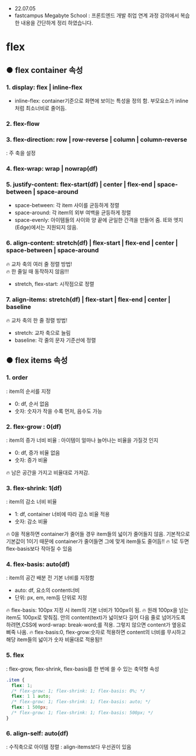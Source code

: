 - 22.07.05
- fastcampus Megabyte School : 프론트엔드 개발 취업 연계 과정 강의에서 복습한 내용을 간단하게 정리 하였습니다.

# flex

## ● flex container 속성

### 1. display: flex | inline-flex

- inline-flex: container기준으로 화면에 보이는 특성을 정의 함. 부모요소가 inline처럼 최소너비로 줄어듬.

### 2. flex-flow

### 3. flex-direction: row | row-reverse | column | column-reverse

: 주 축을 설정

### 4. flex-wrap: wrap | nowrap(df)

### 5. justify-content: flex-start(df) | center | flex-end | space-between | space-around

- space-between: 각 item 사이를 균등하게 정렬
- space-around: 각 item의 외부 여백을 균등하게 정렬
- space-evenly: 아이템들의 사이와 양 끝에 균일한 간격을 만들어 줌. IE와 엣지(Edge)에서는 지원되지 않음.

### 6. align-content: stretch(df) | flex-start | flex-end | center | space-between | space-around

🔥 교차 축의 여러 줄 정렬 방법!  
🔥 한 줄일 때 동작하지 않음!!!

- stretch, flex-start: 시작점으로 정렬

### 7. align-items: stretch(df) | flex-start | flex-end | center | baseline

🔥 교차 축의 한 줄 정렬 방법!

- stretch: 교차 축으로 늘림
- baseline: 각 줄의 문자 기준선에 정렬

## ● flex items 속성

### 1. order

: item의 순서를 지정

- 0: df, 순서 없음
- 숫자: 숫자가 작을 수록 먼저, 음수도 가능

### 2. flex-grow : 0(df)

: item의 증가 너비 비율
: 아이템이 얼마나 늘어나는 비율을 가질것 인지

- 0: df, 증가 비율 없음
- 숫자: 증가 비율

🔥 남은 공간을 가지고 비율대로 가져감.

### 3. flex-shrink: 1(df)

: item의 감소 너비 비율

- 1: df, container 너비에 따라 감소 비율 적용
- 숫자: 감소 비율

🔥 0을 적용하면 container가 줄어들 경우 item들의 넓이가 줄어들지 않음. 기본적으로 기본값이 1이기 때문에 container가 줄어들면 그에 맞게 item들도 줄어듬!!
🔥 1로 두면 flex-basis보다 작아질 수 있음

### 4. flex-basis: auto(df)

: item의 공간 배분 전 기본 너비를 지정함

- auto: df, 요소의 content너비
- 단위: px, em, rem등 단위로 지정

🔥 flex-basis: 100px 지정 시 item의 기본 너비가 100px이 됨.
🔥 원래 100px을 넘는 item도 100px로 맞춰짐. 안의 content(text)가 넓이보다 길어 다음 줄로 넘어가도록 하려면,CSS에 word-wrap: break-word;를 적용. 그렇지 않으면 content가 옆응로 삐죽 나옴.
🔥 flex-basis:0, flex-grow:숫자로 적용하면 content의 너비를 무시하고 해당 item들의 넓이가 숫자 비율대로 적용됨!!

### 5. flex

: flex-grow, flex-shrink, flex-basis를 한 번에 쓸 수 있는 축약형 속성

```css
.item {
  flex: 1;
  /* flex-grow: 1; flex-shrink: 1; flex-basis: 0%; */
  flex: 1 1 auto;
  /* flex-grow: 1; flex-shrink: 1; flex-basis: auto; */
  flex: 1 500px;
  /* flex-grow: 1; flex-shrink: 1; flex-basis: 500px; */
}
```

### 6. align-self: auto(df)

: 수직축으로 아이템 정렬
: align-items보다 우선권이 있음
